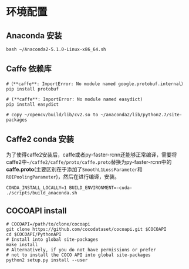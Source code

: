 # 环境配置

## Anaconda 安装
```
bash ~/Anaconda2-5.1.0-Linux-x86_64.sh
```
## Caffe 依赖库
```
#（**caffe**: ImportError: No module named google.protobuf.internal）
pip install protobuf 

# (**caffe**: ImportError: No module named easydict)
pip install easydict 

# copy ~/opencv/build/lib/cv2.so to ~/anaconda2/lib/python2.7/site-packages
```

## Caffe2 conda 安装

为了使得caffe2安装后，caffe或者py-faster-rcnn还能够正常编译，需要将caffe2中`~/caffe2/caffe/proto/caffe.proto`替换为py-faster-rcnn中的**caffe.proto**(主要区别在于添加了`SmoothL1LossParameter`和`ROIPoolingParameter`)，然后在进行编译，安装。

```
CONDA_INSTALL_LOCALLY=1 BUILD_ENVIRONMENT=-cuda- ./scripts/build_anaconda.sh
```
    
## COCOAPI install

```
# COCOAPI=/path/to/clone/cocoapi
git clone https://github.com/cocodataset/cocoapi.git $COCOAPI
cd $COCOAPI/PythonAPI
# Install into global site-packages
make install
# Alternatively, if you do not have permissions or prefer
# not to install the COCO API into global site-packages
python2 setup.py install --user
```
 
